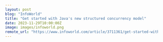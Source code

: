 ```yaml
---
layout: post
blog: "InfoWorld"
title: "Get started with Java's new structured concurrency model"
date: 2023-11-29T10:00:00Z
image: images/infoworld.png
remote_url: "https://www.infoworld.com/article/3711361/get-started-with-javas-new-structured-concurrency-model.html#tk.rss_applicationdevelopment"
---
```

